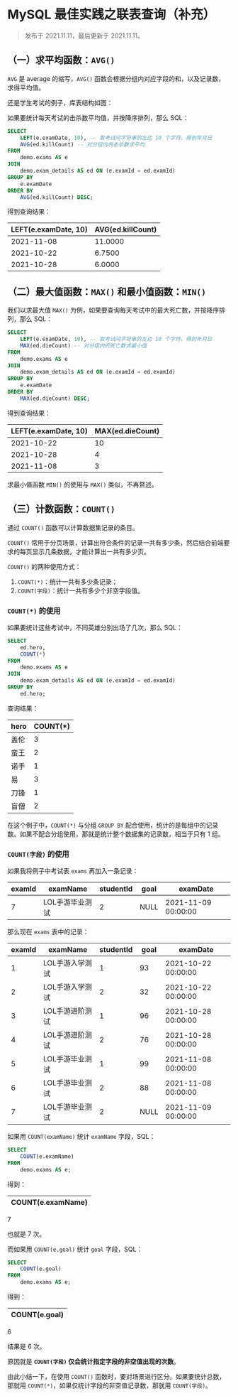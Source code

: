 # MySQL 最佳实践之联表查询（补充）

> 发布于 2021.11.11，最后更新于 2021.11.11。

## （一）求平均函数：`AVG()`

`AVG` 是 average 的缩写，`AVG()` 函数会根据分组内对应字段的和，以及记录数，求得平均值。

还是学生考试的例子，库表结构如图：

如果要统计每天考试的击杀数平均值，并按降序排列，那么 SQL：

```sql
SELECT
	LEFT(e.examDate, 10), -- 取考试间字符串的左边 10 个字符，得到年月日
	AVG(ed.killCount) -- 对分组内的击杀数求平均
FROM
	demo.exams AS e
JOIN
	demo.exam_details AS ed ON (e.examId = ed.examId)
GROUP BY
	e.examDate
ORDER BY
	AVG(ed.killCount) DESC;
```

得到查询结果：

LEFT(e.examDate, 10) | AVG(ed.killCount)
-- | --
2021-11-08 | 11.0000
2021-10-22 | 6.7500
2021-10-28 | 6.0000

## （二）最大值函数：`MAX()` 和最小值函数：`MIN()`

我们以求最大值 `MAX()` 为例，如果要查询每天考试中的最大死亡数，并按降序排列，那么 SQL：

```sql
SELECT
	LEFT(e.examDate, 10), -- 取考试间字符串的左边 10 个字符，得到年月日
	MAX(ed.dieCount) -- 对分组内的死亡数求最小值
FROM
	demo.exams AS e
JOIN
	demo.exam_details AS ed ON (e.examId = ed.examId)
GROUP BY
	e.examDate
ORDER BY
	MAX(ed.dieCount) DESC;
```

得到查询结果：

LEFT(e.examDate, 10) | MAX(ed.dieCount)
-- | --
2021-10-22 | 10
2021-10-28 | 4
2021-11-08 | 3

求最小值函数 `MIN()` 的使用与 `MAX()` 类似，不再赘述。

## （三）计数函数：`COUNT()`

通过 `COUNT()` 函数可以计算数据集记录的条目。

`COUNT()` 常用于分页场景，计算出符合条件的记录一共有多少条，然后结合前端要求的每页显示几条数据，才能计算出一共有多少页。

`COUNT()` 的两种使用方式：

1. `COUNT(*)`：统计一共有多少条记录；
2. `COUNT(字段)`：统计一共有多少个非空字段值。

### `COUNT(*)` 的使用

如果要统计这些考试中，不同英雄分别出场了几次，那么 SQL：

```sql
SELECT
	ed.hero,
	COUNT(*)
FROM
	demo.exams AS e
JOIN
	demo.exam_details AS ed ON (e.examId = ed.examId)
GROUP BY
	ed.hero;
```

查询结果：

hero | COUNT(*)
-- | --
盖伦 | 3
蛮王 | 2
诺手 | 1
易 | 3
刀锋 | 1
盲僧 | 2

在这个例子中，`COUNT(*)` 与分组 `GROUP BY` 配合使用，统计的是每组中的记录数。如果不配合分组使用，那就是统计整个数据集的记录数，相当于只有 1 组。

### `COUNT(字段)` 的使用

如果我将例子中考试表 `exams` 再加入一条记录：

examId | examName | studentId | goal | examDate
-- | -- | -- | -- | --
7 | LOL手游毕业测试 | 2 | NULL | 2021-11-09 00:00:00

那么现在 `exams` 表中的记录：

examId | examName | studentId | goal | examDate
-- | -- | -- | -- | --
1 | LOL手游入学测试 | 1 | 93 | 2021-10-22 00:00:00
2 | LOL手游入学测试 | 2 | 32 | 2021-10-22 00:00:00
3 | LOL手游进阶测试 | 1 | 96 | 2021-10-28 00:00:00
4 | LOL手游进阶测试 | 2 | 76 | 2021-10-28 00:00:00
5 | LOL手游毕业测试 | 1 | 99 | 2021-11-08 00:00:00
6 | LOL手游毕业测试 | 2 | 88 | 2021-11-08 00:00:00
7 | LOL手游毕业测试 | 2 | NULL | 2021-11-09 00:00:00

如果用 `COUNT(examName)` 统计 `examName` 字段，SQL：

```sql
SELECT
	COUNT(e.examName)
FROM
	demo.exams AS e;
```

得到：

COUNT(e.examName) |
-- |
7

也就是 7 次。

而如果用 `COUNT(e.goal)` 统计 `goal` 字段，SQL：

```sql
SELECT
	COUNT(e.goal)
FROM
	demo.exams AS e;
```

得到：

COUNT(e.goal) |
-- |
6

结果是 6 次。

原因就是 **`COUNT(字段)` 仅会统计指定字段的非空值出现的次数**。

由此小结一下，在使用 `COUNT()` 函数时，要对场景进行区分。如果要统计总数，那就用 `COUNT(*)`，如果仅统计字段的非空值记录数，那就用 `COUNT(字段)`。
